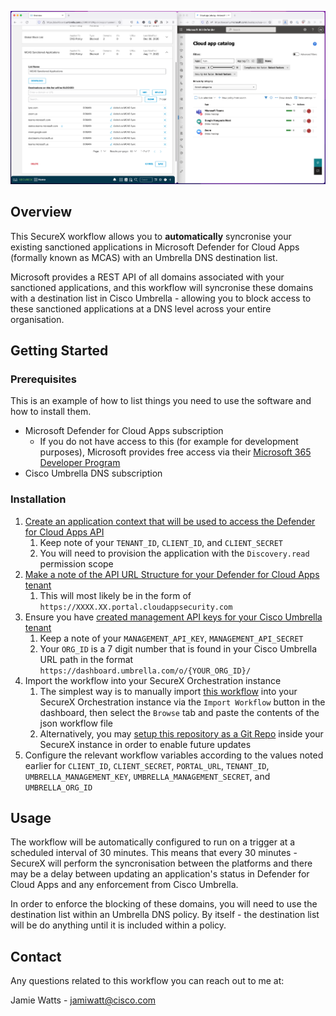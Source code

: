 ![End Result](https://github.com/wattsjs/securex/blob/media/mcas_sync.png?raw=true)

## Overview
This SecureX workflow allows you to **automatically** syncronise your existing sanctioned applications in Microsoft Defender for Cloud Apps (formally known as MCAS) with an Umbrella DNS destination list.

Microsoft provides a REST API of all domains associated with your sanctioned applications, and this workflow will syncronise these domains with a destination list in Cisco Umbrella - allowing you to block access to these sanctioned applications at a DNS level across your entire organisation.

<!-- GETTING STARTED -->
## Getting Started

### Prerequisites

This is an example of how to list things you need to use the software and how to install them.
* Microsoft Defender for Cloud Apps subscription
  * If you do not have access to this (for example for development purposes), Microsoft provides free access via their [Microsoft 365 Developer Program](https://docs.microsoft.com/en-us/office/developer-program/microsoft-365-developer-program)
* Cisco Umbrella DNS subscription
### Installation

1. [Create an application context that will be used to access the Defender for Cloud Apps API](https://docs.microsoft.com/en-us/defender-cloud-apps/api-authentication-application)
   1. Keep note of your `TENANT_ID`, `CLIENT_ID`, and `CLIENT_SECRET`
   2. You will need to provision the application with the `Discovery.read` permission scope
2. [Make a note of the API URL Structure for your Defender for Cloud Apps tenant](https://docs.microsoft.com/en-us/defender-cloud-apps/api-introduction#api-url-structure)
   1. This will most likely be in the form of `https://XXXX.XX.portal.cloudappsecurity.com`
3. Ensure you have [created management API keys for your Cisco Umbrella tenant](https://developer.cisco.com/docs/cloud-security/#getting-started-overview/generate-an-api-key)
   1. Keep a note of your `MANAGEMENT_API_KEY`, `MANAGEMENT_API_SECRET`
   2. Your `ORG_ID` is a 7 digit number that is found in your Cisco Umbrella URL path in the format `https://dashboard.umbrella.com/o/{YOUR_ORG_ID}/`
4. Import the workflow into your SecureX Orchestration instance
   1. The simplest way is to manually import [this workflow](https://raw.githubusercontent.com/wattsjs/securex/main/workflows/Umbrella-SyncMicrosoftDefenderForCloudApps__definition_workflow_01ZA78KI6QSLC6gcXhudQZDRoakc3qqNwkC/definition_workflow_01ZA78KI6QSLC6gcXhudQZDRoakc3qqNwkC.json) into your SecureX Orchestration instance via the `Import Workflow` button in the dashboard, then select the `Browse` tab and paste the contents of the json workflow file
   2. Alternatively, you may [setup this repository as a Git Repo](https://ciscosecurity-sx-00-integration-workflows.readthedocs-hosted.com/en/latest/orchestration/import_export.html#importing-from-git) inside your SecureX instance in order to enable future updates
6. Configure the relevant workflow variables according to the values noted earlier for `CLIENT_ID`, `CLIENT_SECRET`, `PORTAL_URL`, `TENANT_ID`, `UMBRELLA_MANAGEMENT_KEY`, `UMBRELLA_MANAGEMENT_SECRET`, and `UMBRELLA_ORG_ID`



<!-- USAGE EXAMPLES -->
## Usage

The workflow will be automatically configured to run on a trigger at a scheduled interval of 30 minutes. This means that every 30 minutes - SecureX will perform the syncronisation between the platforms and there may be a delay between updating an application's status in Defender for Cloud Apps and any enforcement from Cisco Umbrella.

In order to enforce the blocking of these domains, you will need to use the destination list within an Umbrella DNS policy. By itself - the destination list will be do anything until it is included within a policy.

<!-- CONTACT -->
## Contact
Any questions related to this workflow you can reach out to me at:

Jamie Watts - jamiwatt@cisco.com
